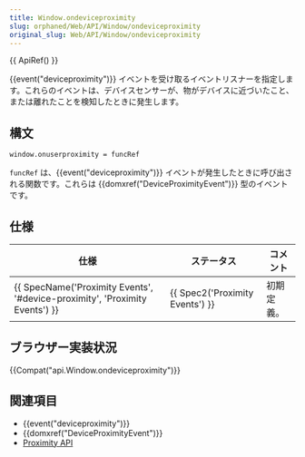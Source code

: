 ```yaml
---
title: Window.ondeviceproximity
slug: orphaned/Web/API/Window/ondeviceproximity
original_slug: Web/API/Window/ondeviceproximity
---
```


{{ ApiRef() }}

{{event("deviceproximity")}} イベントを受け取るイベントリスナーを指定します。これらのイベントは、デバイスセンサーが、物がデバイスに近づいたこと、または離れたことを検知したときに発生します。

## 構文

```
window.onuserproximity = funcRef
```

`funcRef` は、{{event("deviceproximity")}} イベントが発生したときに呼び出される関数です。これらは {{domxref("DeviceProximityEvent")}} 型のイベントです。

## 仕様

| 仕様                                                                                                 | ステータス                               | コメント   |
| ---------------------------------------------------------------------------------------------------- | ---------------------------------------- | ---------- |
| {{ SpecName('Proximity Events', '#device-proximity', 'Proximity Events') }} | {{ Spec2('Proximity Events') }} | 初期定義。 |

## ブラウザー実装状況

{{Compat("api.Window.ondeviceproximity")}}

## 関連項目

- {{event("deviceproximity")}}
- {{domxref("DeviceProximityEvent")}}
- [Proximity API](/ja/docs/WebAPI/Proximity)
